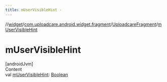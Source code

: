 ```yaml
---
title: mUserVisibleHint -
---
```

//[widget](../../index.md)/[com.uploadcare.android.widget.fragment](../index.md)/[UploadcareFragment](index.md)/[mUserVisibleHint](m-user-visible-hint.md)



# mUserVisibleHint  
[androidJvm]  
Content  
val [mUserVisibleHint](m-user-visible-hint.md): [Boolean](https://kotlinlang.org/api/latest/jvm/stdlib/kotlin/-boolean/index.html)  



